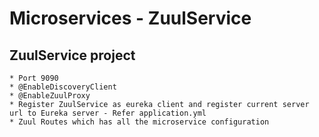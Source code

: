 # Microservices - ZuulService




## ZuulService project
	* Port 9090
	* @EnableDiscoveryClient
	* @EnableZuulProxy
	* Register ZuulService as eureka client and register current server url to Eureka server - Refer application.yml
	* Zuul Routes which has all the microservice configuration
	
	
